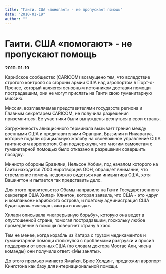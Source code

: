 ```yaml
---
title: "Гаити. США «помогают» - не пропускают помощь"
date: "2010-01-19"
author: ""
---
```


# Гаити. США «помогают» - не пропускают помощь

**2010-01-19** 

Карибское сообщество (CARICOM) возмущено тем, что вследствие строгого контроля со стороны армии США над аэропортом в Порт-о-Пренсе, который является основным источником доставки помощи пострадавшим, они не могут прислать на Гаити свою гуманитарную миссию.

Миссия, возглавляемая представителями государств региона и Главным секретарем CARICOM, не получила разрешения приземлиться. Ее участники были вынуждены вернуться в свои страны.

Загруженность авиационного терминала вызывает трения между военными США и представителями Франции, Бразилии и Никарагуа, которые подали официальную жалобу на своевольное управление США гаитянским аэропортом. Они подчеркнули, что многим самолетам с гуманитарной помощью было отказано в разрешении совершить посадку.

Министр обороны Бразилии, Нельсон Хобим, под началом которого на Гаити находится 7000 миротворцев ООН, обращает внимание, что стремление помочь не должно видеться как инициатива США, хотя Вашингтон и пытается так представить дело.

Для этого правительство Обамы направило на Гаити Государственного секретаря США Хилари Клинтон, которая заявила, что США - это «друг и компаньон» карибского острова, и поэтому администрация США будет здесь «сегодня, завтра и всегда».

Хилари описывала «непрерывную борьбу», которую она ведет в опустошенной стране, помогая пострадавшим, поскольку любое промедление в помощи повергнет страну в хаос.

Тем не менее, когда корабль из Катара с грузом медикаментов и гуманитарной помощи столкнулся с проблемами разгрузки и просил поддержки от военных США (по словам доктора Моотас Али, члена команды) они получили ответ: «Мы заняты».

До этого премьер министр Ямайки, Брюс Холдинг, предложил аэропорт Кингстона как базу для интернациональной помощи.